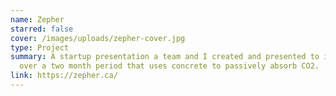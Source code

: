 ```yaml
---
name: Zepher
starred: false
cover: /images/uploads/zepher-cover.jpg
type: Project
summary: A startup presentation a team and I created and presented to investors
  over a two month period that uses concrete to passively absorb CO2.
link: https://zepher.ca/
---
```

